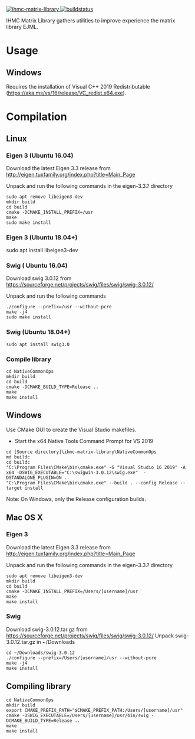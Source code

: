 [ ![ihmc-matrix-library](https://api.bintray.com/packages/ihmcrobotics/maven-release/ihmc-matrix-library/images/download.svg) ](https://bintray.com/ihmcrobotics/maven-release/ihmc-matrix-library/_latestVersion)
[ ![buildstatus](https://bamboo.ihmc.us/plugins/servlet/wittified/build-status/LIBS-IHMCMATRIXLIBRARY)](https://bamboo.ihmc.us/plugins/servlet/wittified/build-status/LIBS-IHMCMATRIXLIBRARY)

IHMC Matrix Library gathers utilities to improve experience the matrix library EJML.

# Usage

## Windows

Requires the installation of Visual C++ 2019 Redistributable (https://aka.ms/vs/16/release/VC_redist.x64.exe).

# Compilation

## Linux

### Eigen 3 (Ubuntu 16.04)
Download the latest Eigen 3.3 release from http://eigen.tuxfamily.org/index.php?title=Main_Page

Unpack and run the following commands in the eigen-3.3.? directory

```
sudo apt remove libeigen3-dev
mkdir build
cd build
cmake -DCMAKE_INSTALL_PREFIX=/usr
make 
sudo make install
```

### Eigen 3 (Ubuntu 18.04+)
sudo apt install libeigen3-dev

### Swig ( Ubuntu 16.04)

Download swig 3.0.12 from https://sourceforge.net/projects/swig/files/swig/swig-3.0.12/

Unpack and run the following commands

```
./configure --prefix=/usr --without-pcre
make -j4
sudo make install
```

### Swig (Ubuntu 18.04+)

```
sudo apt install swig3.0
```

### Compile library

```
cd NativeCommonOps
mkdir build
cd build
cmake -DCMAKE_BUILD_TYPE=Release ..
make
make install
```

## Windows
Use CMake GUI to create the Visual Studio makefiles.
- Start the x64 Native Tools Command Prompt for VS 2019

```
cd [Source directory]\ihmc-matrix-library\NativeCommonOps
md buildc
cd buildc
"C:\Program Files\CMake\bin\cmake.exe" -G "Visual Studio 16 2019" -A x64 -DSWIG_EXECUTABLE="C:\swigwin-3.0.12\swig.exe"  -DSTANDALONE_PLUGIN=ON ..
"C:\Program Files\CMake\bin\cmake.exe" --build . --config Release --target install
```


Note: On Windows, only the Release configuration builds.

## Mac OS X

### Eigen 3
Download the latest Eigen 3.3 release from http://eigen.tuxfamily.org/index.php?title=Main_Page

Unpack and run the following commands in the eigen-3.3.? directory

```
sudo apt remove libeigen3-dev
mkdir build
cd build
cmake -DCMAKE_INSTALL_PREFIX=/Users/[username]/usr
make 
make install
```

### Swig


Download swig-3.0.12.tar.gz from https://sourceforge.net/projects/swig/files/swig/swig-3.0.12/
Unpack swig-3.0.12.tar.gz in ~/Downloads

```
cd ~/Downloads/swig-3.0.12
./configure --prefix=/Users/[username]/usr --without-pcre
make -j4
make install
```

## Compiling library

```
cd NativeCommonOps
mkdir build
export CMAKE_PREFIX_PATH="$CMAKE_PREFIX_PATH:/Users/[username]/usr"
cmake -DSWIG_EXECUTABLE=/Users/[username]/usr/bin/swig -DCMAKE_BUILD_TYPE=Release ..
make
make install
```
